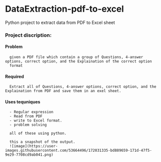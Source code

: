 # DataExtraction-pdf-to-excel
Python project to extract data from PDF to Excel sheet

### Project discription:

  #### Problem
      given a PDF file which contain a group of Questions, 4-answer options, correct option, and the Explaination of the correct option
      format 
  #### Required
      Extract all of Questions, 4-answer options, correct option, and the Explaination from PDF and save them in an exel sheet.
      
  #### Uses tequniques
      - Regular expression
      - Read from PDF
      - write to Excel format.
      - problem solving
      
      all of these using python.
      
      this a snapshot of the output.
      ![image](https://user-images.githubusercontent.com/53664496/172031335-bd889659-171d-47f5-9e29-7708cd9ab041.png)

